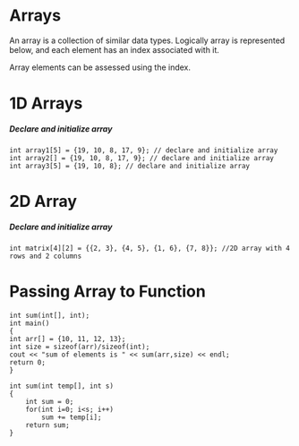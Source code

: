 # Arrays

An array is a collection of similar data types. Logically array is represented below, and each element has an index associated with it.



Array elements can be assessed using the index.
# 1D Arrays
##### Declare and initialize array

    int array1[5] = {19, 10, 8, 17, 9}; // declare and initialize array
    int array2[] = {19, 10, 8, 17, 9}; // declare and initialize array
    int array3[5] = {19, 10, 8}; // declare and initialize array

# 2D Array

##### Declare and initialize array
    int matrix[4][2] = {{2, 3}, {4, 5}, {1, 6}, {7, 8}}; //2D array with 4 rows and 2 columns

# Passing Array to Function
````
int sum(int[], int);
int main()
{
int arr[] = {10, 11, 12, 13};
int size = sizeof(arr)/sizeof(int);
cout << "sum of elements is " << sum(arr,size) << endl;
return 0;
}

int sum(int temp[], int s)
{
    int sum = 0;
    for(int i=0; i<s; i++)
        sum += temp[i];
    return sum;
}
````
